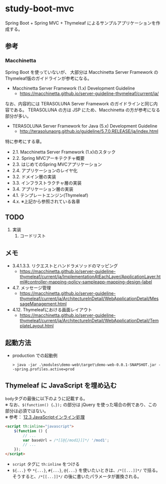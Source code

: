 # study-boot-mvc

Spring Boot + Spring MVC + Thymeleaf によるサンプルアプリケーションを作成する。

## 参考

### Macchinetta
Spring Boot を使っていないが、
大部分は Macchinetta Server Framework の Thymeleaf版のガイドラインが参考になる。

- Macchinetta Server Framework (1.x) Development Guideline
    - https://macchinetta.github.io/server-guideline-thymeleaf/current/ja/

なお、内容的には TERASOLUNA Server Framework のガイドラインと同じ内容である。
TERASOLUNA の方は JSP にため、Macchinetta の方が参考になる部分が多い。

- TERASOLUNA Server Framework for Java (5.x) Development Guideline
    - http://terasolunaorg.github.io/guideline/5.7.0.RELEASE/ja/index.html

特に参考にする章。

- 2.1. Macchinetta Server Framework (1.x)のスタック
- 2.2. Spring MVCアーキテクチャ概要
- 2.3. はじめてのSpring MVCアプリケーション
- 2.4. アプリケーションのレイヤ化
- 3.2. ドメイン層の実装
- 3.3. インフラストラクチャ層の実装
- 3.4. アプリケーション層の実装
- 4.1. テンプレートエンジン(Thymeleaf)
- 4.x. ※上記から参照されている各章

## TODO
1. 実装
	1. コードリスト

## メモ

- 3.4.1.3.3. リクエストとハンドラメソッドのマッピング
    - https://macchinetta.github.io/server-guideline-thymeleaf/current/ja/ImplementationAtEachLayer/ApplicationLayer.html#controller-mapping-policy-sampleapp-mapping-design-label    
- 4.7. メッセージ管理
    - https://macchinetta.github.io/server-guideline-thymeleaf/current/ja/ArchitectureInDetail/WebApplicationDetail/MessageManagement.html
- 4.12. Thymeleafにおける画面レイアウト
    - https://macchinetta.github.io/server-guideline-thymeleaf/current/ja/ArchitectureInDetail/WebApplicationDetail/TemplateLayout.html


## 起動方法
- production での起動例
    ```
    > java -jar .\modules\demo-web\target\demo-web-0.0.1-SNAPSHOT.jar --spring.profiles.active=prod
    ```

## Thymeleaf に JavaScript を埋め込む

`body`タグの最後に以下のように記載する。  
※ なお、`$(function() {`、`});` の部分は jQuery を使った場合の例であり、この部分は必須ではない。  
※ 参考：
[12.3 JavaScriptインライン処理](https://www.thymeleaf.org/doc/tutorials/3.0/usingthymeleaf_ja.html#javascript%E3%82%A4%E3%83%B3%E3%83%A9%E3%82%A4%E3%83%B3%E5%87%A6%E7%90%86)
 

```html
<script th:inline="javascript">
    $(function () {
        // ...
        var baseUrl = /*[[@{/mod1}]]*/ '/mod1';
        // ...
    });
</script>
```

- `script` タグに `th:inline` をつける
- `${...}` や `*{...}`, `#{...}`, `@{...}` を使いたいときは、`/*[[...]]*/` で括る。そうすると、`/*[[...]]*/` の後に書いたパラメータが置換される。
